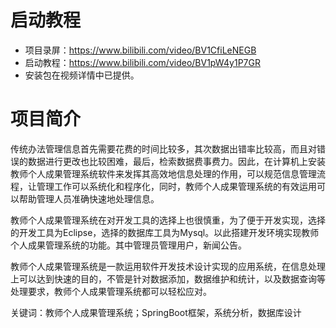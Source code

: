 # 启动教程

- 项目录屏：https://www.bilibili.com/video/BV1CfiLeNEGB
- 启动教程：https://www.bilibili.com/video/BV1pW4y1P7GR
- 安装包在视频详情中已提供。

# 项目简介
传统办法管理信息首先需要花费的时间比较多，其次数据出错率比较高，而且对错误的数据进行更改也比较困难，最后，检索数据费事费力。因此，在计算机上安装教师个人成果管理系统软件来发挥其高效地信息处理的作用，可以规范信息管理流程，让管理工作可以系统化和程序化，同时，教师个人成果管理系统的有效运用可以帮助管理人员准确快速地处理信息。

教师个人成果管理系统在对开发工具的选择上也很慎重，为了便于开发实现，选择的开发工具为Eclipse，选择的数据库工具为Mysql。以此搭建开发环境实现教师个人成果管理系统的功能。其中管理员管理用户，新闻公告。

教师个人成果管理系统是一款运用软件开发技术设计实现的应用系统，在信息处理上可以达到快速的目的，不管是针对数据添加，数据维护和统计，以及数据查询等处理要求，教师个人成果管理系统都可以轻松应对。

关键词：教师个人成果管理系统；SpringBoot框架，系统分析，数据库设计
